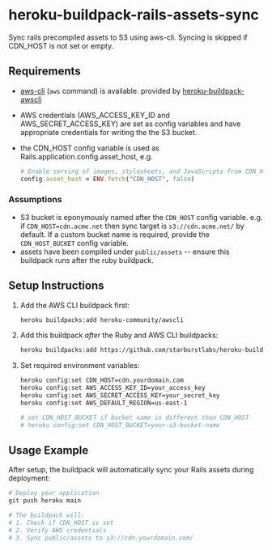# heroku-buildpack-rails-assets-sync

Sync rails precompiled assets to S3 using aws-cli. Syncing is skipped if CDN_HOST is not set or empty.

## Requirements

* [aws-cli](https://aws.amazon.com/cli/) (`aws` command) is available. provided by [heroku-buildpack-awscli](https://elements.heroku.com/buildpacks/heroku/heroku-buildpack-awscli)
* AWS credentials (AWS_ACCESS_KEY_ID and AWS_SECRET_ACCESS_KEY) are set as config variables and have appropriate credentials for writing the the S3 bucket.
* the CDN_HOST config variable is used as  Rails.application.config.asset_host, e.g.

  ```ruby
  # Enable serving of images, stylesheets, and JavaScripts from CDN_HOST if set.
  config.asset_host = ENV.fetch("CDN_HOST", false)
  ```

### Assumptions

* S3 bucket is eponymously named after the `CDN_HOST` config variable. e.g. if `CDN_HOST=cdn.acme.net` then sync target is `s3://cdn.acme.net/` by default. If a custom bucket name is required, provide the `CDN_HOST_BUCKET` config variable.
* assets have been compiled under `public/assets` -- ensure this buildpack runs after the ruby buildpack.

## Setup Instructions

1. Add the AWS CLI buildpack first:

   ```sh
   heroku buildpacks:add heroku-community/awscli
   ```

2. Add this buildpack _after_ the Ruby and AWS CLI buildpacks:

   ```sh
   heroku buildpacks:add https://github.com/starburstlabs/heroku-buildpack-rails-assets-sync
   ```

3. Set required environment variables:

   ```sh
   heroku config:set CDN_HOST=cdn.yourdomain.com
   heroku config:set AWS_ACCESS_KEY_ID=your_access_key
   heroku config:set AWS_SECRET_ACCESS_KEY=your_secret_key
   heroku config:set AWS_DEFAULT_REGION=us-east-1

   # set CDN_HOST_BUCKET if bucket name is different than CDN_HOST
   # heroku config:set CDN_HOST_BUCKET=your-s3-bucket-name
   ```

## Usage Example

After setup, the buildpack will automatically sync your Rails assets during deployment:

```bash
# Deploy your application
git push heroku main

# The buildpack will:
# 1. Check if CDN_HOST is set
# 2. Verify AWS credentials
# 3. Sync public/assets to s3://cdn.yourdomain.com/
```
